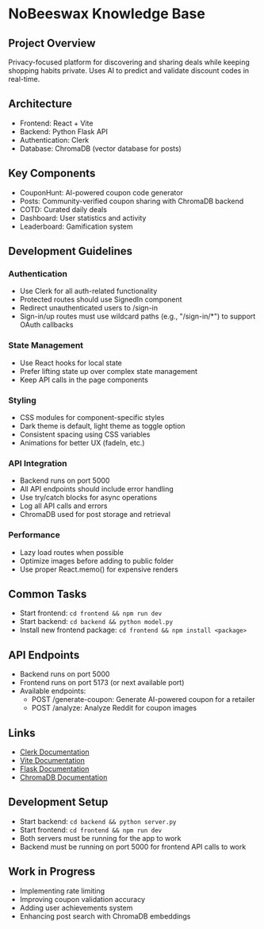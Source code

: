 # NoBeeswax Knowledge Base

## Project Overview
Privacy-focused platform for discovering and sharing deals while keeping shopping habits private. Uses AI to predict and validate discount codes in real-time.

## Architecture
- Frontend: React + Vite
- Backend: Python Flask API
- Authentication: Clerk
- Database: ChromaDB (vector database for posts)

## Key Components
- CouponHunt: AI-powered coupon code generator
- Posts: Community-verified coupon sharing with ChromaDB backend
- COTD: Curated daily deals
- Dashboard: User statistics and activity
- Leaderboard: Gamification system

## Development Guidelines

### Authentication
- Use Clerk for all auth-related functionality
- Protected routes should use SignedIn component
- Redirect unauthenticated users to /sign-in
- Sign-in/up routes must use wildcard paths (e.g., "/sign-in/*") to support OAuth callbacks

### State Management
- Use React hooks for local state
- Prefer lifting state up over complex state management
- Keep API calls in the page components

### Styling
- CSS modules for component-specific styles
- Dark theme is default, light theme as toggle option
- Consistent spacing using CSS variables
- Animations for better UX (fadeIn, etc.)

### API Integration
- Backend runs on port 5000
- All API endpoints should include error handling
- Use try/catch blocks for async operations
- Log all API calls and errors
- ChromaDB used for post storage and retrieval

### Performance
- Lazy load routes when possible
- Optimize images before adding to public folder
- Use proper React.memo() for expensive renders

## Common Tasks
- Start frontend: `cd frontend && npm run dev`
- Start backend: `cd backend && python model.py`
- Install new frontend package: `cd frontend && npm install <package>`

## API Endpoints
- Backend runs on port 5000
- Frontend runs on port 5173 (or next available port)
- Available endpoints:
  - POST /generate-coupon: Generate AI-powered coupon for a retailer
  - POST /analyze: Analyze Reddit for coupon images

## Links
- [Clerk Documentation](https://clerk.com/docs)
- [Vite Documentation](https://vitejs.dev/guide/)
- [Flask Documentation](https://flask.palletsprojects.com/)
- [ChromaDB Documentation](https://docs.trychroma.com/)

## Development Setup
- Start backend: `cd backend && python server.py`
- Start frontend: `cd frontend && npm run dev`
- Both servers must be running for the app to work
- Backend must be running on port 5000 for frontend API calls to work

## Work in Progress
- Implementing rate limiting
- Improving coupon validation accuracy
- Adding user achievements system
- Enhancing post search with ChromaDB embeddings

